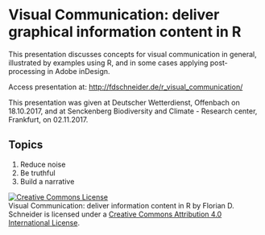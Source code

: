 # Visual Communication: deliver graphical information content in R

This presentation discusses concepts for visual communication in general, illustrated by examples using R, and in some cases applying post-processing in Adobe inDesign. 


Access presentation at: 
http://fdschneider.de/r_visual_communication/


This presentation was given at Deutscher Wetterdienst, Offenbach on 18.10.2017, and at Senckenberg Biodiversity and Climate - Research center, Frankfurt, on 02.11.2017.  

## Topics

1. Reduce noise
2. Be truthful
3. Build a narrative


<a rel="license" href="http://creativecommons.org/licenses/by/4.0/"><img alt="Creative Commons License" style="border-width:0" src="https://i.creativecommons.org/l/by/4.0/88x31.png" /></a><br /><span xmlns:dct="http://purl.org/dc/terms/" href="http://purl.org/dc/dcmitype/Text" property="dct:title" rel="dct:type">Visual Communication: deliver information content in R</span> by <span xmlns:cc="http://creativecommons.org/ns#" property="cc:attributionName">Florian D. Schneider</span> is licensed under a <a rel="license" href="http://creativecommons.org/licenses/by/4.0/">Creative Commons Attribution 4.0 International License</a>.
